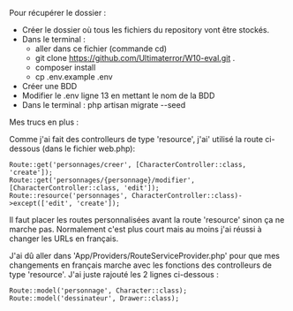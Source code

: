 Pour récupérer le dossier :
- Créer le dossier où tous les fichiers du repository vont être stockés.
- Dans le terminal :
    - aller dans ce fichier (commande cd)
    - git clone https://github.com/Ultimaterror/W10-eval.git .
    - composer install
    - cp .env.example .env
- Créer une BDD
- Modifier le .env ligne 13 en mettant le nom de la BDD
- Dans le terminal : php artisan migrate --seed


Mes trucs en plus :
 
Comme j'ai fait des controlleurs de type 'resource', j'ai' utilisé la route ci-dessous (dans le fichier web.php): 
````
Route::get('personnages/creer', [CharacterController::class, 'create']);
Route::get('personnages/{personnage}/modifier', [CharacterController::class, 'edit']);
Route::resource('personnages', CharacterController::class)->except(['edit', 'create']);
````
Il faut placer les routes personnalisées avant la route 'resource' sinon ça ne marche pas.
Normalement c'est plus court mais au moins j'ai réussi à changer les URLs en français.


J'ai dû aller dans 'App/Providers/RouteServiceProvider.php' pour que mes changements en français marche avec les fonctions des controlleurs de type 'resource'. J'ai juste rajouté les 2 lignes ci-dessous : 
````
Route::model('personnage', Character::class);
Route::model('dessinateur', Drawer::class);
````